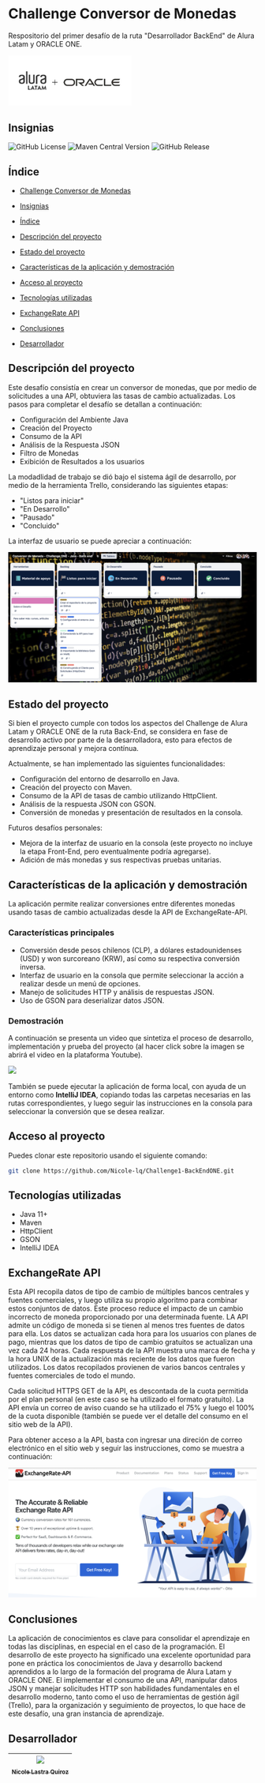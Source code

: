 # Challenge Conversor de Monedas

Respositorio del primer desafío de la ruta "Desarrollador BackEnd" de Alura Latam y ORACLE ONE.

<img src="imagenes/logos.png" width="250">

## Insignias

![GitHub License](https://img.shields.io/github/license/Nicole-lq/Challenge1-BackEndONE)
![Maven Central Version](https://img.shields.io/maven-central/v/org.apache.maven.plugins/maven-compiler-plugin)
![GitHub Release](https://img.shields.io/github/v/release/Nicole-lq/Challenge1-BackEndONE?filter=v0.1.0-beta&display_name=tag)


## Índice

* [Challenge Conversor de Monedas](#Challenge-Conversor-de-Monedas)

* [Insignias](#insignias)

* [Índice](#índice)

* [Descripción del proyecto](#Descripción-del-proyecto)

* [Estado del proyecto](#Estado-del-proyecto)

* [Características de la aplicación y demostración](#Características-de-la-aplicación-y-demostración)

* [Acceso al proyecto](#acceso-proyecto)

* [Tecnologías utilizadas](#tecnologías-utilizadas)
  
* [ExchangeRate API](#ExchangeRate-API)
  
* [Conclusiones](#conclusiones)

* [Desarrollador](#Desarrollador)



## Descripción del proyecto

Este desafío consistía en crear un conversor de monedas, que por medio de solicitudes a una API, obtuviera las tasas de cambio actualizadas.
Los pasos para completar el desafío se detallan a continuación:

* Configuración del Ambiente Java
* Creación del Proyecto
* Consumo de la API
* Análisis de la Respuesta JSON
* Filtro de Monedas
* Exibición de Resultados a los usuarios

La modadlidad de trabajo se dió bajo el sistema ágil de desarrollo, por medio de la herramienta Trello, considerando las  siguientes etapas:

* "Listos para iniciar"
* "En Desarrollo"
* "Pausado"
* "Concluido"

La interfaz de usuario se puede apreciar a continuación:

[<img src ="imagenes/trello.png">](https://trello.com/b/RU41cvaQ/conversor-de-moneda-challenge-one-java-back-end)


## Estado del proyecto

Si bien el proyecto cumple con todos los aspectos del Challenge de Alura Latam y ORACLE ONE de la ruta Back-End, se considera en fase de desarrollo activo por parte de la desarrolladora, esto para efectos de aprendizaje personal y mejora contínua.

Actualmente, se han implementado las siguientes funcionalidades:
* Configuración del entorno de desarrollo en Java.
* Creación del proyecto con Maven.
* Consumo de la API de tasas de cambio utilizando HttpClient.
* Análisis de la respuesta JSON con GSON.
* Conversión de monedas y presentación de resultados en la consola.

Futuros desafíos personales:
* Mejora de la interfaz de usuario en la consola (este proyecto no incluye la etapa Front-End, pero eventualmente podría agregarse).
* Adición de más monedas y sus respectivas pruebas unitarias.

## Características de la aplicación y demostración

La aplicación permite realizar conversiones entre diferentes monedas usando tasas de cambio actualizadas desde la API de ExchangeRate-API. 

### Características principales

* Conversión desde pesos chilenos (CLP), a dólares estadounidenses (USD) y won surcoreano (KRW), así como su respectiva conversión inversa.
* Interfaz de usuario en la consola que permite seleccionar la acción a realizar desde un menú de opciones.
* Manejo de solicitudes HTTP y análisis de respuestas JSON.
* Uso de GSON para deserializar datos JSON.

### Demostración 

A continuación se presenta un video que sintetiza el proceso de desarrollo, implementación y prueba del proyecto (al hacer click sobre la imagen se abrirá el video en la plataforma Youtube).

[![](https://img.youtube.com/vi/3vpaPzChi10/maxresdefault.jpg)](https://youtu.be/3vpaPzChi10)

También se puede ejecutar la aplicación de forma local, con ayuda de un entorno como **IntelliJ IDEA**, copiando todas las carpetas necesarias en las rutas correspondientes, y luego seguir las instrucciones en la consola para seleccionar la conversión que se desea realizar.

## Acceso al proyecto

Puedes clonar este repositorio usando el siguiente comando:

```sh
git clone https://github.com/Nicole-lq/Challenge1-BackEndONE.git
```

## Tecnologías utilizadas

* Java 11+
* Maven
* HttpClient
* GSON
* IntelliJ IDEA

## ExchangeRate API

Esta API recopila datos de tipo de cambio de múltiples bancos centrales y fuentes comerciales, y luego utiliza su propio algoritmo para combinar estos conjuntos de datos. Este proceso reduce el impacto de un cambio incorrecto de moneda proporcionado por una determinada fuente. LA API admite un código de moneda si se tienen al menos tres fuentes de datos para ella. Los datos se actualizan cada hora para los usuarios con planes de pago, mientras que los datos de tipo de cambio gratuitos se actualizan una vez cada 24 horas. Cada respuesta de la API muestra una marca de fecha y la hora UNIX de la actualización más reciente de los datos que fueron utilizados. Los datos recopilados provienen de varios bancos centrales y fuentes comerciales de todo el mundo.

Cada solicitud HTTPS GET de la API, es descontada de la cuota permitida por el plan personal (en este caso se ha utilizado el formato gratuito). La API envía un correo de aviso cuando se ha utilizado el 75% y luego el 100% de la cuota disponible (también se puede ver el detalle del consumo en el sitio web de la API).

Para obtener acceso a la API, basta con ingresar una direción de correo electrónico en el sitio web y seguir las instrucciones, como se muestra a continuación:

[<img src= "imagenes/API.png">](https://www.exchangerate-api.com)


## Conclusiones

La aplicación de conocimientos es clave para consolidar el aprendizaje en todas las disciplinas, en especial en el caso de la programación. El desarrollo de este proyecto ha significado una excelente oportunidad para pone en práctica los conocimientos de Java y desarrollo backend aprendidos a lo largo de la formación del programa de Alura Latam y ORACLE ONE. El implementar el consumo de una API, manipular datos JSON y manejar solicitudes HTTP son habilidades fundamentales en el desarrollo moderno, tanto como el uso de herramientas de gestión ágil (Trello), para la organización y seguimiento de proyectos, lo que hace de este desafío, una gran instancia de aprendizaje.



## Desarrollador

|[<img src="https://avatars.githubusercontent.com/u/84999245?s=96&v=4"><br><sub> Nicole Lastra Quiroz </sub>](https://github.com/Nicole-lq)|
|---|
